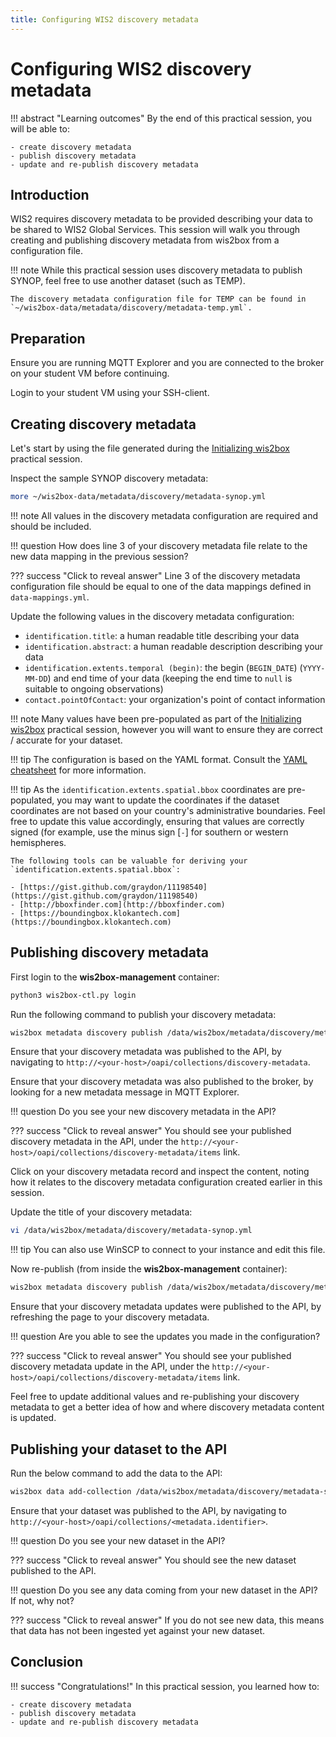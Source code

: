 ```yaml
---
title: Configuring WIS2 discovery metadata
---
```


# Configuring WIS2 discovery metadata

!!! abstract "Learning outcomes"
    By the end of this practical session, you will be able to:

    - create discovery metadata
    - publish discovery metadata
    - update and re-publish discovery metadata

## Introduction

WIS2 requires discovery metadata to be provided describing
your data to be shared to WIS2 Global Services.  This session will walk you through creating and publishing
discovery metadata from wis2box from a configuration file.

!!! note
    While this practical session uses discovery metadata to publish SYNOP, feel free to use another dataset (such as TEMP).

    The discovery metadata configuration file for TEMP can be found in `~/wis2box-data/metadata/discovery/metadata-temp.yml`.


## Preparation

Ensure you are running MQTT Explorer and you are connected to the broker on your student VM before continuing.

Login to your student VM using your SSH-client.

## Creating discovery metadata

Let's start by using the file generated during the [Initializing wis2box](../initializing-wis2box) practical session.

Inspect the sample SYNOP discovery metadata:

```bash
more ~/wis2box-data/metadata/discovery/metadata-synop.yml
```

!!! note
    All values in the discovery metadata configuration are required and should be included.

!!! question
    How does line 3 of your discovery metadata file relate to the new data mapping in the previous session?

??? success "Click to reveal answer"
    Line 3 of the discovery metadata configuration file should be equal to one of the data mappings defined in `data-mappings.yml`.

Update the following values in the discovery metadata configuration:

- `identification.title`: a human readable title describing your data
- `identification.abstract`: a human readable description describing your data
- `identification.extents.temporal (begin)`: the begin (`BEGIN_DATE`) (`YYYY-MM-DD`) and end time of your data (keeping the end time to `null` is suitable to ongoing observations)
- `contact.pointOfContact`: your organization's point of contact information

!!! note
    Many values have been pre-populated as part of the [Initializing wis2box](../initializing-wis2box) practical session, however you will want to ensure they are correct / accurate for your dataset.

!!! tip
    The configuration is based on the YAML format.  Consult the [YAML cheatsheet](../cheatsheets/yaml.md) for more information.

!!! tip
    As the `identification.extents.spatial.bbox` coordinates are pre-populated, you may want to update the coordinates if the dataset coordinates are not based on your country's administrative boundaries.  Feel free to update this value accordingly, ensuring that values are correctly signed (for example, use the minus sign [`-`] for southern or western hemispheres.

    The following tools can be valuable for deriving your `identification.extents.spatial.bbox`:

    - [https://gist.github.com/graydon/11198540](https://gist.github.com/graydon/11198540)
    - [http://bboxfinder.com](http://bboxfinder.com)
    - [https://boundingbox.klokantech.com](https://boundingbox.klokantech.com)

## Publishing discovery metadata

First login to the **wis2box-management** container:

```bash
python3 wis2box-ctl.py login
```

Run the following command to publish your discovery metadata:

```bash
wis2box metadata discovery publish /data/wis2box/metadata/discovery/metadata-synop.yml
```

Ensure that your discovery metadata was published to the API, by navigating to `http://<your-host>/oapi/collections/discovery-metadata`.

Ensure that your discovery metadata was also published to the broker, by looking for a new metadata message in MQTT Explorer.

!!! question
    Do you see your new discovery metadata in the API?

??? success "Click to reveal answer"
    You should see your published discovery metadata in the API, under the `http://<your-host>/oapi/collections/discovery-metadata/items` link.

Click on your discovery metadata record and inspect the content, noting how it relates to the discovery metadata configuration created earlier in this session.

Update the title of your discovery metadata:

```bash
vi /data/wis2box/metadata/discovery/metadata-synop.yml
```

!!! tip
    You can also use WinSCP to connect to your instance and edit this file.

Now re-publish (from inside the **wis2box-management** container):

```bash
wis2box metadata discovery publish /data/wis2box/metadata/discovery/metadata-synop.yml
```

Ensure that your discovery metadata updates were published to the API, by refreshing the page to your discovery metadata.

!!! question
    Are you able to see the updates you made in the configuration?

??? success "Click to reveal answer"
    You should see your published discovery metadata update in the API, under the `http://<your-host>/oapi/collections/discovery-metadata/items` link.

Feel free to update additional values and re-publishing your discovery metadata to get a better idea of how and where discovery metadata content is updated.

## Publishing your dataset to the API

Run the below command to add the data to the API:

```bash
wis2box data add-collection /data/wis2box/metadata/discovery/metadata-synop.yml
```

Ensure that your dataset was published to the API, by navigating to `http://<your-host>/oapi/collections/<metadata.identifier>`.

!!! question
    Do you see your new dataset in the API?

??? success "Click to reveal answer"
    You should see the new dataset published to the API.

!!! question
    Do you see any data coming from your new dataset in the API?  If not, why not?

??? success "Click to reveal answer"
    If you do not see new data, this means that data has not been ingested yet against your new dataset.

## Conclusion

!!! success "Congratulations!"
    In this practical session, you learned how to:

    - create discovery metadata
    - publish discovery metadata
    - update and re-publish discovery metadata
